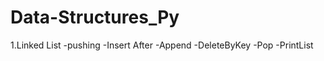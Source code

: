 # Data-Structures_Py
1.Linked List
      -pushing
      -Insert After
      -Append
      -DeleteByKey
      -Pop
      -PrintList
